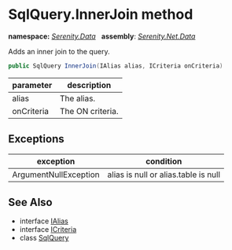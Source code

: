 # SqlQuery.InnerJoin method
**namespace:** *[Serenity.Data](../../README.md#serenity.data-namespace)*   **assembly**: *[Serenity.Net.Data](../../README.md)*

Adds an inner join to the query.

```csharp
public SqlQuery InnerJoin(IAlias alias, ICriteria onCriteria)
```

| parameter | description |
| --- | --- |
| alias | The alias. |
| onCriteria | The ON criteria. |

## Exceptions

| exception | condition |
| --- | --- |
| ArgumentNullException | alias is null or alias.table is null |

## See Also

* interface [IAlias](../IAlias.md)
* interface [ICriteria](../../Serenity/ICriteria.md)
* class [SqlQuery](../SqlQuery.md)